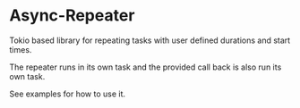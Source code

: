 # Async-Repeater

Tokio based library for repeating tasks with user defined durations and start times.

The repeater runs in its own task and the provided call back is also run its own task.


See examples for how to use it.
